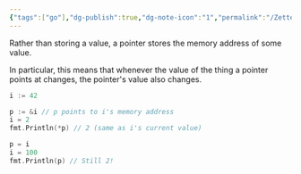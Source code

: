 ```yaml
---
{"tags":["go"],"dg-publish":true,"dg-note-icon":"1","permalink":"/Zettelkasten/Pointers (Go)/","dgPassFrontmatter":true,"noteIcon":"1","created":"2024-11-08T00:13:14.031+09:00"}
---
```



Rather than storing a value, a pointer stores the memory address of some value.

In particular, this means that whenever the value of the thing a pointer points at changes, the pointer's value also changes.

```go
i := 42

p := &i // p points to i's memory address
i = 2
fmt.Println(*p) // 2 (same as i's current value)

p = i
i = 100
fmt.Println(p) // Still 2!
```